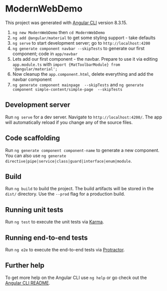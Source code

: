 # ModernWebDemo

This project was generated with [Angular CLI](https://github.com/angular/angular-cli) version 8.3.15.

1. `ng new ModernWebDemo` then `cd ModernWebDemo`
2. `ng add @angular/material` to get some styling support - take defaults
3. `ng serve` to start development server; go to `http://localhost:4200`
4. `ng generate component navbar --skipTests` to generate our first component; code in `app/navbar`
5. Lets add our first component - the navbar.  Prepare to use it via editing `app.module.ts` with `import {MatToolbarModule} from '@angular/material';`
6. Now cleanup the `app.component.html`, delete everything and add the navbar component
7. `ng generate component mainpage  --skipTests` and `ng generate component simple-content/simple-page  --skipTests`


## Development server

Run `ng serve` for a dev server. Navigate to `http://localhost:4200/`. The app will automatically reload if you change any of the source files.

## Code scaffolding

Run `ng generate component component-name` to generate a new component. You can also use `ng generate directive|pipe|service|class|guard|interface|enum|module`.

## Build

Run `ng build` to build the project. The build artifacts will be stored in the `dist/` directory. Use the `--prod` flag for a production build.

## Running unit tests

Run `ng test` to execute the unit tests via [Karma](https://karma-runner.github.io).

## Running end-to-end tests

Run `ng e2e` to execute the end-to-end tests via [Protractor](http://www.protractortest.org/).

## Further help

To get more help on the Angular CLI use `ng help` or go check out the [Angular CLI README](https://github.com/angular/angular-cli/blob/master/README.md).
